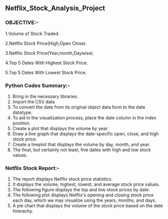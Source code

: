 ## Netflix_Stock_Analysis_Project

### OBJECTIVE:-
1.Volume of Stock Traded.

2.Netflix Stock Price(High,Open Close).

3.Netflix Stock Price(Year,month,Daywise).

4.Top 5 Dates With Highest Stock Price.

5.Top 5 Dates With Lowest Stock Price.

### Python Codes Summary:-
1. Bring in the necessary libraries. 
2. Import the CSV data
3. To convert the date from its original object data form to the date datatype.
4. To aid in the visualization process, place the date column in the index position.
5. Create a plot that displays the volume by year.
6. Draw a line graph that displays the date-specific open, close, and high stock price.
7. Create a lineplot that displays the volume by day, month, and year.
8. The final, but certainly not least, five dates with high and low stock values.

### Netflix Stock Report:-

1. The report displays Netflix stock price statistics.
2. It displays the volume, highest, lowest, and average stock price values.
3. The following figure displays the top and low stock prices by date.
4. The following plot displays Netflix's opening and closing stock price each day, which we may visualize using the years, months, and days.
5. A pie chart that displays the volume of the stock price based on the date hirerachy.


